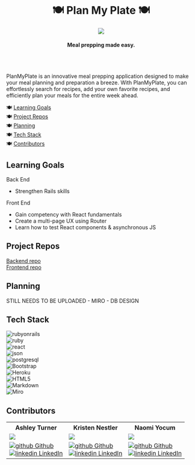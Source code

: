 <h1 align="center"> 🍽️ Plan My Plate 🍽️ </h1>
<div align="center">
  <img src="https://media1.giphy.com/media/K4x1ZL36xWCf6/giphy.gif">
  <br>
  <h4> Meal prepping made easy. </h4>
</div>

<br>
<br>

PlanMyPlate is an innovative meal prepping application designed to make your meal planning and preparation a breeze. With PlanMyPlate, you can effortlessly search for recipes, add your own favorite recipes, and efficiently plan your meals for the entire week ahead.

🍽️ [Learning Goals](#learning-goals)
<br>
🍽️ [Project Repos](#project-repos)
<br>
🍽️ [Planning](#planning)
<br>
🍽️ [Tech Stack](#tech-stack)
<br>
🍽️ [Contributors](#contributors)
<br>

## Learning Goals
Back End
  - Strengthen Rails skills
  
 Front End
 - Gain competency with React fundamentals
 - Create a multi-page UX using Router
 - Learn how to test React components & asynchronous JS

## Project Repos

[Backend repo](https://github.com/PlanMyPlate/pmp_be)
<br>
[Frontend repo](https://github.com/PlanMyPlate/pmp_fe)
<br>

## Planning
STILL NEEDS TO BE UPLOADED - MIRO - DB DESIGN

## Tech Stack
![rubyonrails](https://img.shields.io/badge/rubyonrails-6.0.6-000000?style=for-the-badge&logo=rubyonrails&logoColor=red)
<br>
![ruby](https://img.shields.io/badge/ruby-2.7.4-000000?style=for-the-badge&logo=ruby&logoColor=red)
<br>
![react](https://img.shields.io/badge/React-100000?style=for-the-badge&logo=React&logoColor=white&labelColor=black&color=black)
<br>
![json](https://img.shields.io/badge/json-000000?style=for-the-badge&logo=json&logoColor=white)
<br>
![postgresql](https://img.shields.io/badge/postgresql-000000?style=for-the-badge&logo=postgresql&logoColor=light-blue)
<br> 
![Bootstrap](https://img.shields.io/badge/bootstrap-000000?style=for-the-badge&logo=bootstrap&logoColor=white)
<br> 
![Heroku](https://img.shields.io/badge/heroku-000000.svg?style=for-the-badge&logo=heroku&logoColor=%23430098)
<br>
![HTML5](https://img.shields.io/badge/html5-000000.svg?style=for-the-badge&logo=html5&logoColor=23E34F26)
<br>
![Markdown](https://img.shields.io/badge/markdown-000000.svg?style=for-the-badge&logo=markdown&logoColor=white)
<br>
![Miro](https://img.shields.io/badge/Miro-000000?style=for-the-badge&logo=Miro&logoColor=yellow)
<br>

## Contributors

<table>
  <tr>
    <th>Ashley Turner</th>
    <th>Kristen Nestler</th>
    <th>Naomi Yocum</th>
  </tr>
  <tr>
    <td><img src="https://avatars.githubusercontent.com/u/105073232?s=120&v=4"></td>
    <td><img src="https://avatars.githubusercontent.com/u/103780823?s=120&v=4"></td>
    <td><img src="https://avatars.githubusercontent.com/u/102825498?s=120&v=4"></td>
  </tr>
 
  <tr>
    <td>
      <a href="https://github.com/ashuhleyt"  rel="nofollow noreferrer">
          <img src="https://i.stack.imgur.com/tskMh.png" alt="github"> Github
        </a><br>
      <a href="https://www.linkedin.com/in/ashuhleyt/" rel="nofollow noreferrer">
    <img src="https://i.stack.imgur.com/gVE0j.png" alt="linkedin"> LinkedIn
        </a>
    </td>
    <td>
      <a href="https://github.com/knestler" rel="nofollow noreferrer">
          <img src="https://i.stack.imgur.com/tskMh.png" alt="github"> Github
        </a><br>
      <a href="https://www.linkedin.com/in/kristen-nestler/ rel="nofollow noreferrer">
    <img src="https://i.stack.imgur.com/gVE0j.png" alt="linkedin"> LinkedIn
        </a>
    </td>
    <td>
      <a href="https://github.com/naomiyocum" rel="nofollow noreferrer">
          <img src="https://i.stack.imgur.com/tskMh.png" alt="github"> Github
        </a><br>
      <a href="https://www.linkedin.com/in/naomiyocum/" rel="nofollow noreferrer">
    <img src="https://i.stack.imgur.com/gVE0j.png" alt="linkedin"> LinkedIn
        </a>
    </td>
  </tr>
</table>

